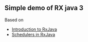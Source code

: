 ## Simple demo of RX java 3

Based on 
  - [Introduction to RxJava](https://www.baeldung.com/rx-java)
  - [Schedulers in RxJava](https://www.baeldung.com/rxjava-schedulers)

